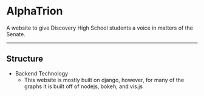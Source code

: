 # AlphaTrion
A website to give Discovery High School students a voice in matters of the Senate. 
___

## Structure
* Backend Technology 
	* This website is mostly built on django, however, for many of the graphs it is built off of nodejs, bokeh, and vis.js 






